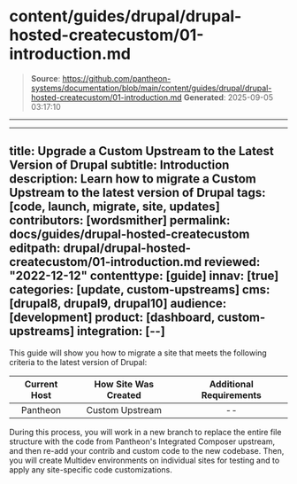 # content/guides/drupal/drupal-hosted-createcustom/01-introduction.md

> **Source**: https://github.com/pantheon-systems/documentation/blob/main/content/guides/drupal/drupal-hosted-createcustom/01-introduction.md
> **Generated**: 2025-09-05 03:17:10

---

---
title: Upgrade a Custom Upstream to the Latest Version of Drupal
subtitle: Introduction
description: Learn how to migrate a Custom Upstream to the latest version of Drupal
tags: [code, launch, migrate, site, updates]
contributors: [wordsmither]
permalink: docs/guides/drupal-hosted-createcustom
editpath: drupal/drupal-hosted-createcustom/01-introduction.md
reviewed: "2022-12-12"
contenttype: [guide]
innav: [true]
categories: [update, custom-upstreams]
cms: [drupal8, drupal9, drupal10]
audience: [development]
product: [dashboard, custom-upstreams]
integration: [--]
---

This guide will show you how to migrate a site that meets the following criteria to the latest version of Drupal:

| Current Host | How Site Was Created <Popover title="Site Creation" content="What is the method you used to create the site?" /> |  Additional Requirements <Popover title="Additional Requirements" content="Any other features that must be in place, or that are desired." /> |
| :-------------------------------------------: | :------------------------------------------------------------------------------------------------------------------------------------------: | :----------------------------------------------------------------------------------------------------------------------------------------------------------------------------------------: |
|                   Pantheon                    |                                                               Custom Upstream                                                                |                                                                                             --                                                                                             |

During this process, you will work in a new branch to replace the entire file structure with the code from Pantheon's Integrated Composer upstream, and then re-add your contrib and custom code to the new codebase. Then, you will create Multidev environments on individual sites for testing and to apply any site-specific code customizations.

<Partial file="drupal/see-landing.md" />
